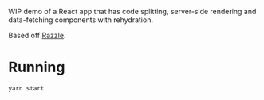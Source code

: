 WIP demo of a React app that has code splitting, server-side rendering and data-fetching components with rehydration.

Based off [Razzle](https://github.com/jaredpalmer/razzle).

# Running

`yarn start`
